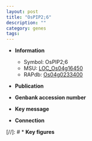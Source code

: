 ```yaml
---
layout: post
title: "OsPIP2;6"
description: ""
category: genes
tags: 
---
```


* **Information**  
    + Symbol: OsPIP2;6  
    + MSU: [LOC_Os04g16450](http://rice.uga.edu/cgi-bin/ORF_infopage.cgi?orf=LOC_Os04g16450)  
    + RAPdb: [Os04g0233400](http://rapdb.dna.affrc.go.jp/viewer/gbrowse_details/irgsp1?name=Os04g0233400)  

* **Publication**  

* **Genbank accession number**  

* **Key message**  

* **Connection**  

[//]: # * **Key figures**  


